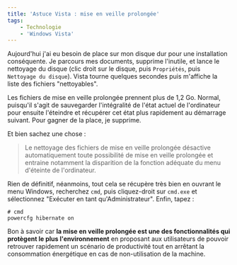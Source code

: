 ```yaml
---
title: 'Astuce Vista : mise en veille prolongée'
tags:
    - Technologie
    - 'Windows Vista'
---
```


Aujourd'hui j'ai eu besoin de place sur mon disque dur pour une installation
conséquente. Je parcours mes documents, supprime l'inutile, et lance le
nettoyage du disque (clic droit sur le disque, puis `Propriétés`, puis
`Nettoyage du disque`). Vista tourne quelques secondes puis m'affiche la liste
des fichiers "nettoyables".

Les fichiers de mise en veille prolongée prennent plus de 1,2 Go. Normal,
puisqu'il s'agit de sauvegarder l'intégralité de l'état actuel de l'ordinateur
pour ensuite l'éteindre et récupérer cet état plus rapidement au démarrage
suivant. Pour gagner de la place, je supprime.

Et bien sachez une chose&nbsp;:

> Le nettoyage des fichiers de mise en veille prolongée désactive
> automatiquement toute possibilité de mise en veille prolongée et entraine
> notamment la disparition de la fonction adéquate du menu d'éteinte de
> l'ordinateur.

Rien de définitif, néanmoins, tout cela se récupère très bien en ouvrant le menu
Windows, recherchez `cmd`, puis cliquez-droit sur `cmd.exe` et sélectionnez
"Exécuter en tant qu'Administrateur". Enfin, tapez :

```
# cmd
powercfg hibernate on
```

Bon à savoir car **la mise en veille prolongée est une des fonctionnalités qui
protègent le plus l'environnement** en proposant aux utilisateurs de pouvoir
retrouver rapidement un scénario de productivité tout en arrêtant la
consommation énergétique en cas de non-utilisation de la machine.
